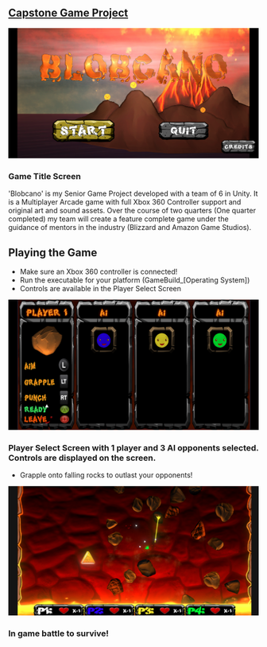 ## [Capstone Game Project](https://github.com/HungryAdi/Coursework/tree/master/CapstoneGameProject)

![Title Screen](Screenshots/TitleScreen.png)
### Game Title Screen

'Blobcano' is my Senior Game Project developed with a team of 6 in Unity. It is a Multiplayer Arcade game with full Xbox 360 Controller support and original art and sound assets. Over the course of two quarters (One quarter completed) my team will create a feature complete game under the guidance of mentors in the industry (Blizzard and Amazon Game Studios).

## Playing the Game
* Make sure an Xbox 360 controller is connected!
* Run the executable for your platform (GameBuild_[Operating System])
* Controls are available in the Player Select Screen

![Player Select Screen](Screenshots/CharacterSelect.png)
### Player Select Screen with 1 player and 3 AI opponents selected. Controls are displayed on the screen.

* Grapple onto falling rocks to outlast your opponents!

![In Game](Screenshots/InGame.png)
### In game battle to survive!



